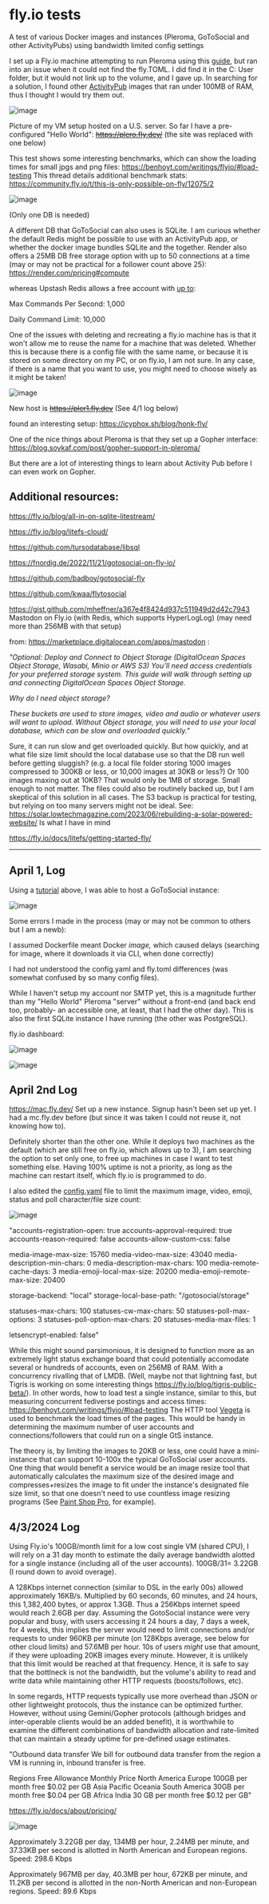 # fly.io tests
A test of various Docker images and instances (Pleroma, GoToSocial and other ActivityPubs) using bandwidth limited config settings


I set up a Fly.io machine attempting to run Pleroma using this [guide](https://sal.dev/fediverse/running-pleroma-on-fly-io/), but ran into an issue when it could not find the fly.TOML. I did find it in the C: User folder, but it would not link up to the volume, and I gave up. In searching for a solution, I found other [ActivityPub](https://docs.gotosocial.org/en/latest/getting_started/#server-vps) images that ran under 100MB of RAM, thus I thought I would try them out. 

![image](https://github.com/hatonthecat/Fly.ioTests/assets/76194453/01e761ec-29e1-4769-801f-33893f0ce74e)

Picture of my VM setup hosted on a U.S. server. So far I have a pre-configured "Hello World": ~~https://plero.fly.dev/~~ (the site was replaced with one below) 

This test shows some interesting benchmarks, which can show the loading times for small jpgs and png files: https://benhoyt.com/writings/flyio/#load-testing This thread details additional benchmark stats: https://community.fly.io/t/this-is-only-possible-on-fly/12075/2


![image](https://github.com/hatonthecat/Fly.ioTests/assets/76194453/7133bb98-3eef-4fb6-8a61-399a2837a97a)

(Only one DB is needed)

A different DB that GoToSocial can also uses is SQLite. I am curious whether the default Redis might be possible to use with an ActivityPub app, or whether the docker image bundles SQLite and the together. Render also offers a 25MB DB free storage option with up to 50 connections at a time (may or may not be practical for a follower count above 25): https://render.com/pricing#compute

whereas Upstash Redis allows a free account with [up to](https://upstash.com/pricing): 

Max Commands Per Second: 1,000

Daily Command Limit: 10,000

One of the issues with deleting and recreating a fly.io machine has is that it won't allow me to reuse the name for a machine that was deleted. Whether this is because there is a config file with the same name, or because it is stored on some directory on my PC, or on fly.io, I am not sure. In any case, if there is a name that you want to use, you might need to choose wisely as it might be taken!

![image](https://github.com/hatonthecat/Fly.ioTests/assets/76194453/218eb3e5-141a-46c8-b60a-7f569be9f4ab)



New host is ~~https://pler1.fly.dev~~ (See 4/1 log below)

found an interesting setup: https://icyphox.sh/blog/honk-fly/

One of the nice things about Pleroma is that they set up a Gopher interface: https://blog.soykaf.com/post/gopher-support-in-pleroma/

But there are a lot of interesting things to learn about Activity Pub before I can even work on Gopher. 

Additional resources:
--
https://fly.io/blog/all-in-on-sqlite-litestream/

https://fly.io/blog/litefs-cloud/

https://github.com/tursodatabase/libsql

https://fnordig.de/2022/11/21/gotosocial-on-fly-io/

https://github.com/badboy/gotosocial-fly

https://github.com/kwaa/flytosocial

https://gist.github.com/mheffner/a367e4f8424d937c511949d2d42c7943 Mastodon on Fly.io (with Redis, which supports HyperLogLog) (may need more than 256MB with that setup)

from: https://marketplace.digitalocean.com/apps/mastodon :

_"Optional: Deploy and Connect to Object Storage (DigitalOcean Spaces Object Storage, Wasabi, Minio or AWS S3)
You’ll need access credentials for your preferred storage system. This guide will walk through setting up and connecting DigitalOcean Spaces Object Storage._

_Why do I need object storage?_

_These buckets are used to store images, video and audio or whatever users will want to upload. Without Object storage, you will need to use your local database, which can be slow and overloaded quickly."_

Sure, it can run slow and get overloaded quickly. But how quickly, and at what file size limit should the local database use so that the DB run well before getting sluggish?
(e.g. a local file folder storing 1000 images compressed to 300KB or less, or 10,000 images at 30KB or less?) Or 100 images maxing out at 10KB? That would only be 1MB of storage. Small enough to not matter. The files could also be routinely backed up, but I am skeptical of this solution in all cases. The S3 backup is practical for testing, but relying on too many servers might not be ideal. See: https://solar.lowtechmagazine.com/2023/06/rebuilding-a-solar-powered-website/ Is what I have in mind

https://fly.io/docs/litefs/getting-started-fly/

----

April 1, Log 
---

Using a [tutorial](https://fnordig.de/2022/11/21/gotosocial-on-fly-io/) above, I was able to host a GoToSocial instance:

![image](https://github.com/hatonthecat/fly.iotests/assets/76194453/4cd18f85-e0a6-45e2-9ab5-80db63b67b04)

Some errors I made in the process (may or may not be common to others but I am a newb):

I assumed Dockerfile meant Docker _image,_ which caused delays (searching for image, where it downloads it via CLI, when done correctly)

I had not understood the config.yaml and fly.toml differences (was somewhat confused by so many config files). 

While I haven't setup my account nor SMTP yet, this is a magnitude further than my "Hello World" Pleroma "server" without a front-end (and back end too, probably- an accessible one, at least, that I had the other day). This is also the first SQLite instance I have running (the other was PostgreSQL).

fly.io dashboard:

![image](https://github.com/hatonthecat/fly.iotests/assets/76194453/93ea41b4-1267-4d8c-a7e4-e4ef9b6eb5e5)

![image](https://github.com/hatonthecat/fly.iotests/assets/76194453/ae719d9c-5993-4714-b445-7256bf57a2fe)

April 2nd Log
--

https://mac.fly.dev/ Set up a new instance. Signup hasn't been set up yet. I had a mc.fly.dev before (but since it was taken I could not reuse it, not knowing how to).

Definitely shorter than the other one. While it deploys two machines as the default (which are still free on fly.io, which allows up to 3), I am searching the option to set only one, to free up machines in case I want to test something else. Having 100% uptime is not a priority, as long as the machine can restart itself, which fly.io is programmed to do. 

I also edited the [config.yaml](https://github.com/badboy/gotosocial-fly/blob/main/config.yaml) file to limit the maximum image, video, emoji, status and poll character/file size count:

![image](https://github.com/hatonthecat/fly.iotests/assets/76194453/78301cd3-16db-466c-98bf-0c9ece33cfa0)

"accounts-registration-open: true
accounts-approval-required: true
accounts-reason-required: false
accounts-allow-custom-css: false

media-image-max-size: 15760
media-video-max-size: 43040
media-description-min-chars: 0
media-description-max-chars: 100
media-remote-cache-days: 3
media-emoji-local-max-size: 20200
media-emoji-remote-max-size: 20400

storage-backend: "local"
storage-local-base-path: "/gotosocial/storage"

statuses-max-chars: 100
statuses-cw-max-chars: 50
statuses-poll-max-options: 3
statuses-poll-option-max-chars: 20
statuses-media-max-files: 1

letsencrypt-enabled: false"

While this might sound parsimonious, it is designed to function more as an extremely light status exchange board that could potentially accomodate several or hundreds of accounts, even on 256MB of RAM. With a concurrency rivalling that of LMDB. (Well, maybe not that lightning fast, but Tigris is working on some interesting things https://fly.io/blog/tigris-public-beta/). In other words, how to load test a single instance, similar to this, but measuring concurrent fediverse postings and access times: https://benhoyt.com/writings/flyio/#load-testing The HTTP tool [Vegeta](https://github.com/tsenart/vegeta) is used to benchmark the load times of the pages. This would be handy in determining the maximum number of user accounts and connections/followers that could run on a single GtS instance.

The theory is, by limiting the images to 20KB or less, one could have a mini-instance that can support 10-100x the typical GoToSocial user accounts. 
One thing that would benefit a service would be an image resize tool that automatically calculates the maximum size of the desired image and compresses+resizes the image to fit under the instance's designated file size limit, so that one doesn't need to use countless image resizing programs (See [Paint Shop Pro](https://github.com/EI2030/Low-power-E-Paper-OS/blob/master/Hyperlinks%20and%20Scratchpad.md), for example).

4/3/2024 Log
--
Using Fly.io's 100GB/month limit for a low cost single VM (shared CPU), I will rely on a 31 day month to estimate the daily average bandwidth alotted for a single instance (including all of the user accounts). 100GB/31= 3.22GB (I round down to avoid overage). 

A 128Kbps internet connection (similar to DSL in the early 00s) allowed approximately 16KB/s. Multiplied by 60 seconds, 60 minutes, and 24 hours, this 1,382,400 bytes, or approx 1.3GB. Thus a 256Kbps internet speed would reach 2.6GB per day. Assuming the GotoSocial instance were very popular and busy, with users accessing it 24 hours a day, 7 days a week, for 4 weeks, this implies the server would need to limit connections and/or requests to under 960KB per minute (on 128Kbps average, see below for other cloud limits) and 57.6MB per hour. 10s of users _might_ use that amount, if they were uploading 20KB images every minute. However, it is unlikely that this limit would be reached at that frequency. Hence, it is safe to say that the bottlneck is not the bandwidth, but the volume's ability to read and write data while maintaining other HTTP requests (boosts/follows, etc).

In some regards, HTTP requests typically use more overhead than JSON or other lightweight protocols, thus the instance can be optimized further. However, without using Gemini/Gopher protocols (although bridges and inter-operable clients would be an added benefit), it is worthwhile to examine the different combinations of bandwidth allocation and rate-limited that can maintain a steady uptime for pre-defined usage estimates.

"Outbound data transfer
We bill for outbound data transfer from the region a VM is running in, inbound transfer is free.

Regions	Free Allowance	Monthly Price 
North America
Europe
100GB per month free	$0.02 per GB
Asia Pacific
Oceania
South America
30GB per month free	$0.04 per GB
Africa
India
30 GB per month free	$0.12 per GB"

https://fly.io/docs/about/pricing/


![image](https://github.com/hatonthecat/fly.iotests/assets/76194453/6e0c4cab-66f8-411a-bd6f-71e9b62db4a9)

Approximately 3.22GB per day, 134MB per hour, 2.24MB per minute, and 37.33KB per second is allotted in North American and European regions. Speed: 298.6 Kbps

Approximately 967MB per day, 40.3MB per hour, 672KB per minute, and 11.2KB per second is allotted in the non-North American and non-European regions. Speed: 89.6 Kbps




